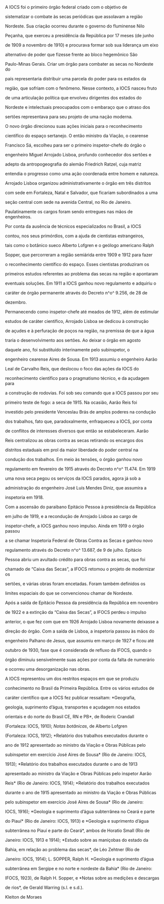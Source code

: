 

A IOCS foi o primeiro órgão federal criado com o objetivo de

sistematizar o combate às secas periódicas que assolavam a região

Nordeste. Sua criação ocorreu durante o governo do fluminense Nilo

Peçanha, que exerceu a presidência da República por 17 meses (de junho

de 1909 a novembro de 1910) e procurava formar sob sua liderança um eixo

alternativo de poder que fizesse frente ao bloco hegemônico São

Paulo-Minas Gerais. Criar um órgão para combater as secas no Nordeste do

país representaria distribuir uma parcela do poder para os estados da

região, que sofriam com o fenômeno. Nesse contexto, a IOCS nasceu fruto

de uma articulação política que envolveu dirigentes dos estados do

Nordeste e intelectuais preocupados com o embaraço que o atraso dos

sertões representava para seu projeto de uma nação moderna.



O novo órgão direcionou suas ações iniciais para o reconhecimento

científico do espaço sertanejo. O então ministro da Viação, o cearense

Francisco Sá, escolheu para ser o primeiro inspetor-chefe do órgão o

engenheiro Miguel Arrojado Lisboa, profundo conhecedor dos sertões e

adepto da antropogeografia do alemão Friedrich Ratzel, cuja matriz

entendia o progresso como uma ação coordenada entre homem e natureza.

Arrojado Lisboa organizou administrativamente o órgão em três distritos

com sede em Fortaleza, Natal e Salvador, que ficariam subordinados a uma

seção central com sede na avenida Central, no Rio de Janeiro.

Paulatinamente os cargos foram sendo entregues nas mãos de engenheiros.



Por conta da ausência de técnicos especializados no Brasil, a IOCS

contou, nos seus primórdios, com a ajuda de cientistas estrangeiros,

tais como o botânico sueco Alberto Lofgren e o geólogo americano Ralph

Sopper, que percorreram a região semiárida entre 1909 e 1912 para fazer

o reconhecimento científico do espaço. Esses cientistas produziram os

primeiros estudos referentes ao problema das secas na região e apontaram

eventuais soluções. Em 1911 a IOCS ganhou novo regulamento e adquiriu o

caráter de órgão permanente através do Decreto n^o^ 9.256, de 28 de

dezembro.



Permanecendo como inspetor-chefe até meados de 1912, além de estimular

estudos de caráter científico, Arrojado Lisboa se dedicou à construção

de açudes e à perfuração de poços na região, na premissa de que a água

traria o desenvolvimento aos sertões. Ao deixar o órgão em agosto

daquele ano, foi substituído interinamente pelo subinspetor, o

engenheiro cearense Aires de Sousa. Em 1913 assumiu o engenheiro Aarão

Leal de Carvalho Reis, que deslocou o foco das ações da IOCS do

reconhecimento científico para o pragmatismo técnico, e da açudagem para

a construção de rodovias. Foi sob seu comando que a IOCS passou por seu

primeiro teste de fogo: a seca de 1915. Na ocasião, Aarão Reis foi

investido pelo presidente Venceslau Brás de amplos poderes na condução

dos trabalhos, fato que, paradoxalmente, enfraqueceu a IOCS, por conta

de conflitos de interesses diversos que então se estabeleceram. Aarão

Reis centralizou as obras contra as secas retirando os encargos dos

distritos estaduais em prol da maior liberdade do poder central na

condução dos trabalhos. Em meio às tensões, o órgão ganhou novo

regulamento em fevereiro de 1915 através do Decreto n^o^ 11.474. Em 1919

uma nova seca pegou os serviços da IOCS parados, agora já sob a

administração do engenheiro José Luís Mendes Diniz, que assumira a

inspetoria em 1918.



Com a ascensão do paraibano Epitácio Pessoa à presidência da República

em julho de 1919, e a recondução de Arrojado Lisboa ao cargo de

inspetor-chefe, a IOCS ganhou novo impulso. Ainda em 1919 o órgão passou

a se chamar Inspetoria Federal de Obras Contra as Secas e ganhou novo

regulamento através do Decreto n^o^ 13.687, de 9 de julho. Epitácio

Pessoa abriu um avultado crédito para obras contra as secas, que foi

chamado de “Caixa das Secas”, a IFOCS retomou o projeto de modernizar os

sertões, e várias obras foram encetadas. Foram também definidos os

limites espaciais do que se convencionou chamar de Nordeste.



Após a saída de Epitácio Pessoa da presidência da República em novembro

de 1922 e a extinção da “Caixa das Secas”, a IFOCS perdeu o impulso

anterior, o que fez com que em 1926 Arrojado Lisboa novamente deixasse a

direção do órgão. Com a saída de Lisboa, a inspetoria passou às mãos do

engenheiro Palhano de Jesus, que assumiu em março de 1927 e ficou até

outubro de 1930, fase que é considerada de refluxo da IFOCS, quando o

órgão diminuiu sensivelmente suas ações por conta da falta de numerário

e ocorreu uma desorganização nas obras.



A IOCS representou um dos restritos espaços em que se produziu

conhecimento no Brasil da Primeira República. Entre os vários estudos de

caráter científico que a IOCS fez publicar ressaltam: *Geografia,

geologia, suprimento d’água, transportes e açudagem nos estados

orientais e do norte do Brasil CE, RN e PB*, de Roderic Crandall

(Fortaleza: IOCS, 1910); *Notas botânicas*, de Alberto Lofgren

(Fortaleza: IOCS, 1912); *Relatório dos trabalhos executados durante o

ano de 1912 apresentado ao ministro da Viação e Obras Públicas pelo

subinspetor em exercício José Aires de Sousa* (Rio de Janeiro: IOCS,

1913); *Relatório dos trabalhos executados durante o ano de 1913

apresentado ao ministro da Viação e Obras Públicas pelo inspetor Aarão

Reis* (Rio de Janeiro: IOCS, 1914); *Relatório dos trabalhos executados

durante o ano de 1915 apresentado ao ministro da Viação e Obras Públicas

pelo subinspetor em exercício José Aires de Sousa* (Rio de Janeiro:

IOCS, 1916); *Geologia e suprimento d’água subterrânea no Ceará e parte

do Piauí* (Rio de Janeiro: IOCS, 1913) e *Geologia e suprimento d’água

subterrânea no Piauí e parte do Ceará*, ambos de Horatio Small (Rio de

Janeiro: IOCS, 1913 e 1914); *Estudo sobre as maniçobas do estado da

Bahia, em relação ao problema das secas*, de Léo Zehtner (Rio de

Janeiro: IOCS, 1914); L. SOPPER, Ralph H. *Geologia e suprimento d’água

subterrânea em Sergipe e no norte e nordeste da Bahia* (Rio de Janeiro:

IFOCS, 1923), de Ralph H. Sopper, e *Notas sobre as medições e descargas

de rios*, de Gerald Warring (s.l. e s.d.).



Kleiton de Moraes



